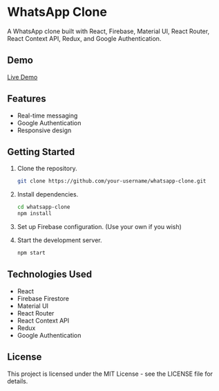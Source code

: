 # WhatsApp Clone

A WhatsApp clone built with React, Firebase, Material UI, React Router, React Context API, Redux, and Google Authentication.

## Demo

[Live Demo](https://whatsapp-clone-59979.web.app/rooms/5GztZlfTojltxPSRCcP9)

## Features

- Real-time messaging
- Google Authentication
- Responsive design

## Getting Started

1. Clone the repository.
   ```bash
   git clone https://github.com/your-username/whatsapp-clone.git

2. Install dependencies.
    ```bash
    cd whatsapp-clone
    npm install

3. Set up Firebase configuration. (Use your own if you wish)

4. Start the development server.
    ```bash
    npm start

## Technologies Used

- React
- Firebase Firestore
- Material UI
- React Router
- React Context API
- Redux
- Google Authentication

## License

This project is licensed under the MIT License - see the LICENSE file for details.